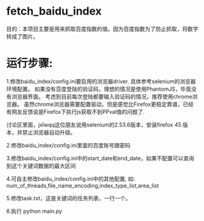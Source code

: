 # fetch_baidu_index

目的：本项目主要是用来抓取百度指数的值。因为百度指数为了防止抓取，将数字转成了图片。

# 运行步骤:
1.修改baidu_index/config.ini要启用的浏览器driver. 具体参考selenium的浏览器环境配置。
  如果没有百度登陆的验证码，理想的情况是使用PhantomJS，毕竟没有浏览器界面。
  考虑到目前每次登陆都要输入验证码的情况，推荐使用chrome浏览器。
  虽然chrome浏览器需要配置驱动，但是感觉比Firefox更稳定靠谱，已经有网友反馈说是Firefox下执行js获取不到PPval值的问题了.

  讨论区里面，jxlwqq这位朋友说用selenium的2.53.6版本，安装firefox 45 版本，并禁止浏览器自动升级。

2.修改baidu_index/config.ini里面的百度账号跟密码

3.修改baidu_index/config.ini中的start_date和end_date，如果不配置可以查询到这个关键词数据的最大区间

4.可自主修改baidu_index/config.ini中的其他配置,
   如: num_of_threads,file_name_encoding,index_type_list,area_list

5.修改task.txt，这是关键词的任务列表，一行一个。

6.执行 python main.py

